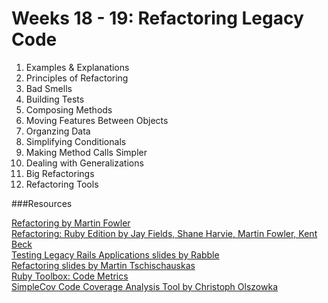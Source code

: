# Weeks 18 - 19: Refactoring Legacy Code

1. Examples & Explanations
2. Principles of Refactoring
3. Bad Smells
4. Building Tests
5. Composing Methods
6. Moving Features Between Objects
7. Organzing Data
8. Simplifying Conditionals
9. Making Method Calls Simpler
10. Dealing with Generalizations
11. Big Refactorings
12. Refactoring Tools

###Resources

[Refactoring by Martin Fowler](http://www.amazon.com/Refactoring-Improving-Design-Existing-Code/dp/0201485672/ref=sr_1_1?ie=UTF8&qid=1371745491&sr=8-1&keywords=refactoring+martin+fowler)<br>
[Refactoring: Ruby Edition by Jay Fields, Shane Harvie, Martin Fowler, Kent Beck](http://www.amazon.com/Refactoring-Ruby-Edition-Jay-Fields/dp/0321603508/ref=sr_1_2?ie=UTF8&qid=1371745491&sr=8-2&keywords=refactoring+martin+fowler)<br>
[Testing Legacy Rails Applications slides by Rabble](http://www.slideshare.net/rabble/testing-legacy-rails-apps)<br>
[Refactoring slides by Martin Tschischauskas](http://www.slideshare.net/martintsch/refactoring-code-smell)<br>
[Ruby Toolbox: Code Metrics](https://www.ruby-toolbox.com/categories/code_metrics)<br>
[SimpleCov Code Coverage Analysis Tool by Christoph Olszowka](https://github.com/colszowka/simplecov)<br>
